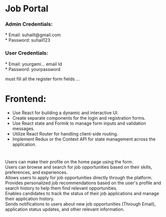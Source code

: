 <h1>Job Portal</h1>

<h3>Admin Credentials:</h3>
   * Email: suhailt@gmail.com <br>
   * Password: suhail123

<h3>User Credentials:</h3>
   * Email: yourgami... email Id <br>
   * Password: yourpassword

must fill all the register form fields ...

<h1>Frontend:</h1>

  *  Use React for building a dynamic and interactive UI.<br>
  *  Create separate components for the login and registration forms.<br>
  *  Use React state and Formik to manage form inputs and validation messages.<br>
  *  Utilize React Router for handling client-side routing.<br>
  *  Implement Redux or the Context API for state management across the application.<br>

  <h1></h1>

   Users can make their profile on the home page using the form.<br>
   Users can browse and search for job opportunities based on their skills, preferences, and experiences.<br>
   Allows users to apply for job opportunities directly through the platform.<br>
   Provides personalized job recommendations based on the user's profile and search history to help them find relevant opportunities.<br>
   Enables candidates to track the status of their job applications and manage their application history.<br>
   Sends notifications to users about new job opportunities (Through Email), application status updates, and other relevant information.<br>



